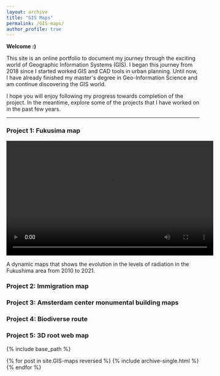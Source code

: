 ```yaml
---
layout: archive
title: "GIS Maps"
permalink: /GIS-maps/
author_profile: true
---
```

**Welcome :)**

This site is an online portfolio to document my journey through the exciting world of Geographic Information Systems (GIS). I began this journey from 2018 since I started worked GIS and CAD tools in urban planning. Until now, I have already finished my master's degree in Geo-Information Science and am continue discovering the GIS world.

I hope you will enjoy following my progress towards completion of the project. In the meantime, explore some of the projects that I have worked on in the past few years.

---

### **Project 1: Fukusima map**

<video width="540" height="300" controls>
    <source src="../videos/fukushima.mp4" type="video/mp4">
  </video>

A dynamic maps that shows the evolution in the levels of radiation in the Fukushima area from 2010 to 2021.

### **Project 2: Immigration map**

### **Project 3: Amsterdam center monumental building maps**

### **Project 4: Biodiverse route**

### **Project 5: 3D root web map**

{% include base_path %}

{% for post in site.GIS-maps reversed %}
  {% include archive-single.html %}
{% endfor %}
